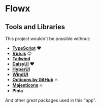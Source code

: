 # Flowx

## Tools and Libraries

This project wouldn't be possible without:

- [**TypeScript**](https://www.typescriptlang.org) ❤️
- [**Vue.js**](https://vuejs.org) 😍
- [**Tailwind**](https://tailwindcss.com)
- [**DaisyUI**](https://daisyui.com) ❤️
- [**HyperUI**](https://www.hyperui.dev)
- [**WindUI**](https://wind-ui.com)
- [**Octicons by GitHub**](https://github.com/primer/octicons) 🔥
- [**Majesticons**](https://github.com/halfmage) 🔥
- **Pinia**

And other great packages used in this "app".
